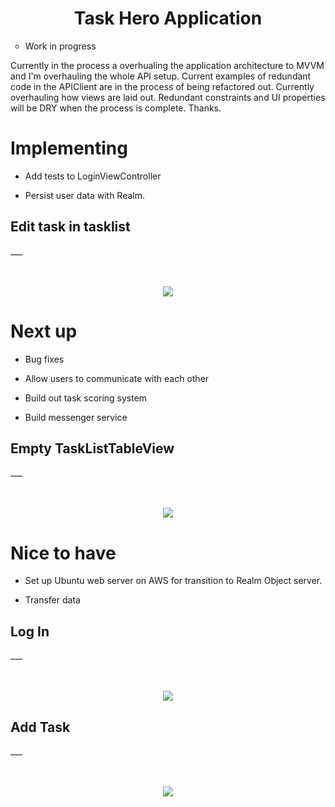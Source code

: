 <h1 align="center">Task Hero Application</h1>

<ul>
  <li type="circle">Work in progress </li>
</ul>

<p> Currently in the process a overhualing the application architecture to MVVM and I'm overhauling the whole API setup. Current examples of redundant code in the APIClient are in the process of being refactored out. Currently overhauling how views are laid out. Redundant constraints and UI properties will be DRY when the process is complete. Thanks. </p>


# Implementing 

- Add tests to LoginViewController

- Persist user data with Realm. 

<h2>Edit task in tasklist</h2>
___

<p align="center">
  <br><br>
  <img src="https://raw.githubusercontent.com/chriswebb09/taskhero/master/Assets/edittasklist.png">
</p>


# Next up 

- Bug fixes 

- Allow users to communicate with each other 

- Build out task scoring system 

- Build messenger service


<h2>Empty TaskListTableView</h2>
___

<p align="center">
  <br><br>
  <img src="https://raw.githubusercontent.com/chriswebb09/taskhero/master/Assets/emptytableview.png">
</p>


# Nice to have

- Set up Ubuntu web server on AWS for transition to Realm Object server.

- Transfer data




<h2>Log In</h2>
___

<p align="center">
  <br><br>
  <img src="https://raw.githubusercontent.com/chriswebb09/taskhero/master/Assets/login.jpg">
</p>



<h2>Add Task</h2>
___

<p align="center">
  <br><br>
  <img src="https://raw.githubusercontent.com/chriswebb09/taskhero/master/Assets/task.jpg">
</p>
